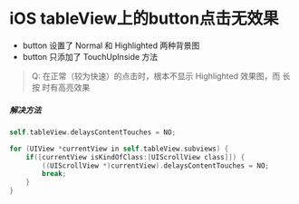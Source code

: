 # iOS tableView上的button点击无效果

* button 设置了 Normal 和 Highlighted 两种背景图
* button 只添加了 TouchUpInside 方法

> Q: 在正常（较为快速）的点击时，根本不显示 Highlighted 效果图，而 长按 时有高亮效果

##### 解决方法
```objective-c
self.tableView.delaysContentTouches = NO;
```

```objective-c
for (UIView *currentView in self.tableView.subviews) {
    if([currentView isKindOfClass:[UIScrollView class]]) {
        ((UIScrollView *)currentView).delaysContentTouches = NO;
        break;
    }
}
```

